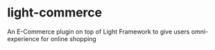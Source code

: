 # light-commerce
An E-Commerce plugin on top of Light Framework to give users omni-experience for online shopping 
